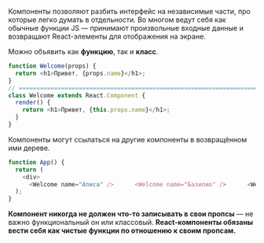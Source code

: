 Компоненты позволяют разбить интерфейс на независимые части, про которые легко думать в отдельности.
Во многом ведут себя как обычные функции JS — принимают произвольные входные данные и возвращают React-элементы для отображения на экране.

Можно объявить как **функцию**, так и **класс**.

```js
function Welcome(props) {
  return <h1>Привет, {props.name}</h1>;
}
// ================================================================================
class Welcome extends React.Component {
  render() {
    return <h1>Привет, {this.props.name}</h1>;
  }
}
```

Компоненты могут ссылаться на другие компоненты в возвращённом ими дереве.

```js
function App() {
  return (
    <div>
      <Welcome name="Алиса" />      <Welcome name="Базилио" />      <Welcome name="Буратино" />    </div>
  );
}
```

**Компонент никогда не должен что-то записывать в свои пропсы** — не важно функциональный он или классовый. **React-компоненты обязаны вести себя как чистые функции по отношению к своим пропсам.**